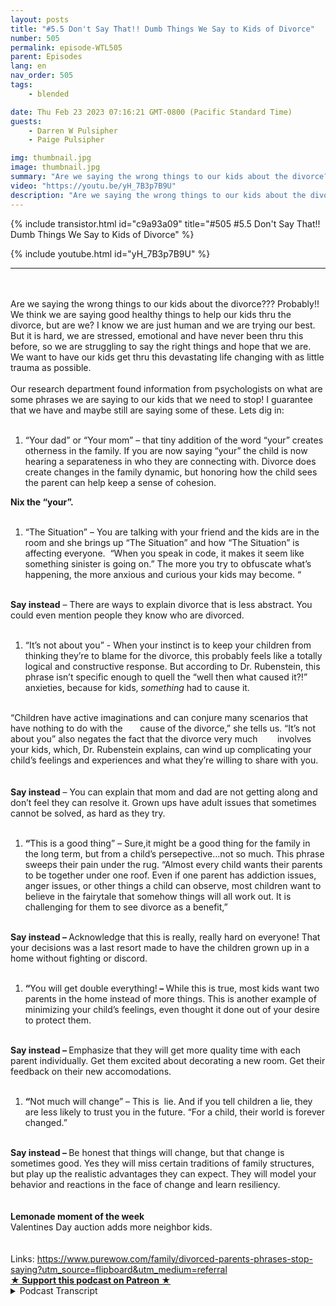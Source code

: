 ```yaml
---
layout: posts
title: "#5.5 Don't Say That!! Dumb Things We Say to Kids of Divorce"
number: 505
permalink: episode-WTL505
parent: Episodes
lang: en
nav_order: 505
tags:
    - blended

date: Thu Feb 23 2023 07:16:21 GMT-0800 (Pacific Standard Time)
guests:
    - Darren W Pulsipher
    - Paige Pulsipher

img: thumbnail.jpg
image: thumbnail.jpg
summary: "Are we saying the wrong things to our kids about the divorce??? Probably!! We think we are saying good healthy things to help our kids thru the divorce, but are we?"
video: "https://youtu.be/yH_7B3p7B9U"
description: "Are we saying the wrong things to our kids about the divorce??? Probably!! We think we are saying good healthy things to help our kids thru the divorce, but are we?"
---
```


<div>
{% include transistor.html id="c9a93a09" title="#505 #5.5 Don't Say That!! Dumb Things We Say to Kids of Divorce" %}

{% include youtube.html id="yH_7B3p7B9U" %}
</div>

---

<html><head></head><body><div><br></div><div>&nbsp;</div><div>Are we saying the wrong things to our kids about the divorce??? Probably!! We think we are saying good healthy things to help our kids thru the divorce, but are we? I know we are just human and we are trying our best. But it is hard, we are stressed, emotional and have never been thru this before, so we are struggling to say the right things and hope that we are. We want to have our kids get thru this devastating life changing with as little trauma as possible.&nbsp;</div><div>&nbsp;</div><div>Our research department found information from psychologists on what are some phrases we are saying to our kids that we need to stop! I guarantee that we have and maybe still are saying some of these. Lets dig in:</div><div>&nbsp;</div><ol><li>“Your dad” or “Your mom” – that tiny addition of the word “your” creates otherness in the family. If you are now saying “your” the child is now hearing a separateness in who they are connecting with. Divorce does create changes in the family dynamic, but honoring how the child sees the parent can help keep a sense of cohesion.&nbsp; &nbsp;</li></ol><div><strong>Nix the “your”.&nbsp;</strong></div><div><strong>&nbsp;</strong></div><ol><li>“The Situation” – You are talking with your friend and the kids are in the room and she brings up “The Situation” and how “The Situation” is affecting everyone.&nbsp; “When you speak in code, it makes it seem like something sinister is going on.” The more you try to obfuscate what’s happening, the more anxious and curious your kids may become. “&nbsp;</li></ol><div>&nbsp;</div><div><strong>Say instead</strong> – There are ways to explain divorce that is less abstract. You could even mention people they know who are divorced.</div><div>&nbsp;</div><ol><li>“It’s not about you” - When your instinct is to keep your children from thinking they’re to blame for the divorce, this probably feels like a totally logical and constructive response. But according to Dr. Rubenstein, this phrase isn’t specific enough to quell the “well then what caused it?!” anxieties, because for kids, <em>something</em> had to cause it.</li></ol><div><br>“Children have active imaginations and can conjure many scenarios that have nothing to do with the&nbsp; &nbsp; &nbsp; &nbsp;cause of the divorce,” she tells us. “It’s not about you” also negates the fact that the divorce very much&nbsp; &nbsp; &nbsp; &nbsp; involves your kids, which, Dr. Rubenstein explains, can wind up complicating your child’s feelings and experiences and what they’re willing to share with you.<br><br></div><div><strong><br>Say instead</strong> – You can explain that mom and dad are not getting along and don’t feel they can resolve it. Grown ups have adult issues that sometimes cannot be solved, as hard as they try.<br><br></div><ol><li><strong>“</strong>This is a good thing” – Sure,it might be a good thing for the family in the long term, but from a child’s persepective…not so much. This phrase sweeps their pain under the rug. “Almost every child wants their parents to be together under one roof. Even if one parent has addiction issues, anger issues, or other things a child can observe, most children want to believe in the fairytale that somehow things will all work out. It is challenging for them to see divorce as a benefit,”&nbsp;</li></ol><div><strong><br>Say instead – </strong>Acknowledge that this is really, really hard on everyone! That your decisions was a last resort made to have the children grown up in a home without fighting or discord.&nbsp;<br><br></div><ol><li><strong>“</strong>You will get double everything!<strong> – </strong>While this is true, most kids want two parents in the home instead of more things. This is another example of minimizing your child’s feelings, even thought it done out of your desire to protect them.<strong>&nbsp;</strong></li></ol><div><strong><br>Say instead – </strong>Emphasize that they will get more quality time with each parent individually. Get them excited about decorating a new room. Get their feedback on their new accomodations.<br><br></div><ol><li><strong>“</strong>Not much will change” – This is&nbsp; lie. And if you tell children a lie, they are less likely to trust you in the future. “For a child, their world is forever changed.”</li></ol><div><strong><br>Say instead – </strong>Be honest that things will change, but that change is sometimes good. Yes they will miss certain traditions of family structures, but play up the realistic advantages they can expect. They will model your behavior and reactions in the face of change and learn resiliency.<br><br></div><div><br></div><div><strong>Lemonade moment of the week</strong><br>Valentines Day auction adds more neighbor kids.<br> <br><br>Links: <a href="https://www.purewow.com/family/divorced-parents-phrases-stop-saying?utm_source=flipboard&amp;utm_medium=referral">https://www.purewow.com/family/divorced-parents-phrases-stop-saying?utm_source=flipboard&amp;utm_medium=referral</a></div>
<strong>
  <a href="https://www.patreon.com/wheresthelemonade" target="_donate" rel="payment" title="★ Support this podcast on Patreon ★">★ Support this podcast on Patreon ★</a>
</strong></body></html>

<details>
<summary> Podcast Transcript </summary>

<p></p>

</details>
